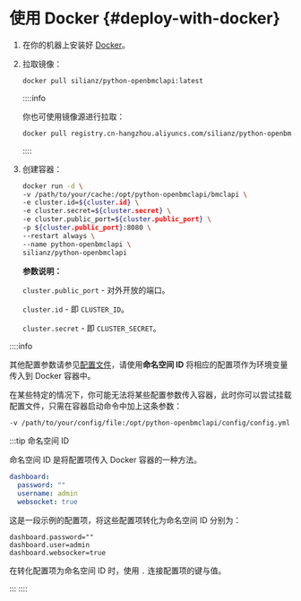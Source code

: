# 使用 Docker {#deploy-with-docker}

1. 在你的机器上安装好 [Docker](https://docker.com/)。

2. 拉取镜像：

    ```sh
    docker pull silianz/python-openbmclapi:latest
    ```

    ::::info

    你也可使用镜像源进行拉取：

    ```sh
    docker pull registry.cn-hangzhou.aliyuncs.com/silianz/python-openbmclapi:latest
    ```

    ::::

3. 创建容器：

    ```sh
    docker run -d \
    -v /path/to/your/cache:/opt/python-openbmclapi/bmclapi \
    -e cluster.id=${cluster.id} \
    -e cluster.secret=${cluster.secret} \
    -e cluster.public_port=${cluster.public_port} \
    -p ${cluster.public_port}:8080 \
    --restart always \
    --name python-openbmclapi \
    silianz/python-openbmclapi 
    ```

    **参数说明：**

    `cluster.public_port` - 对外开放的端口。

    `cluster.id` - 即 `CLUSTER_ID`。

    `cluster.secret` - 即 `CLUSTER_SECRET`。

::::info

其他配置参数请参见[配置文件](/docs/advanced/configuration)，请使用**命名空间 ID** 将相应的配置项作为环境变量传入到 Docker 容器中。

在某些特定的情况下，你可能无法将某些配置参数传入容器，此时你可以尝试挂载配置文件，只需在容器启动命令中加上这条参数：

```sh
-v /path/to/your/config/file:/opt/python-openbmclapi/config/config.yml
```

:::tip 命名空间 ID

命名空间 ID 是将配置项传入 Docker 容器的一种方法。

```yml title="config/config.yml"
dashboard:
  password: ""
  username: admin
  websocket: true
```

这是一段示例的配置项，将这些配置项转化为命名空间 ID 分别为：

```properties
dashboard.password=""
dashboard.user=admin
dashboard.websocker=true
```

在转化配置项为命名空间 ID 时，使用 `.` 连接配置项的键与值。

:::
::::
